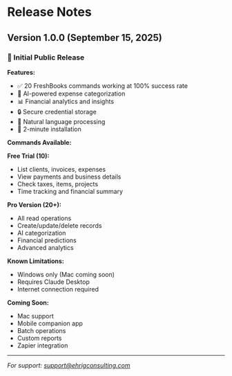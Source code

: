 # Release Notes

## Version 1.0.0 (September 15, 2025)

### 🎉 Initial Public Release

**Features:**
- ✅ 20 FreshBooks commands working at 100% success rate
- 🤖 AI-powered expense categorization
- 📊 Financial analytics and insights
- 🔒 Secure credential storage
- 💫 Natural language processing
- 🚀 2-minute installation

**Commands Available:**

**Free Trial (10):**
- List clients, invoices, expenses
- View payments and business details
- Check taxes, items, projects
- Time tracking and financial summary

**Pro Version (20+):**
- All read operations
- Create/update/delete records
- AI categorization
- Financial predictions
- Advanced analytics

**Known Limitations:**
- Windows only (Mac coming soon)
- Requires Claude Desktop
- Internet connection required

**Coming Soon:**
- Mac support
- Mobile companion app
- Batch operations
- Custom reports
- Zapier integration

---

*For support: support@ehrigconsulting.com*
